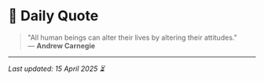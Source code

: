 # 📜 Daily Quote

> "All human beings can alter their lives by altering their attitudes."  
> — **Andrew Carnegie**

---

_Last updated: 15 April 2025 ⏳_
